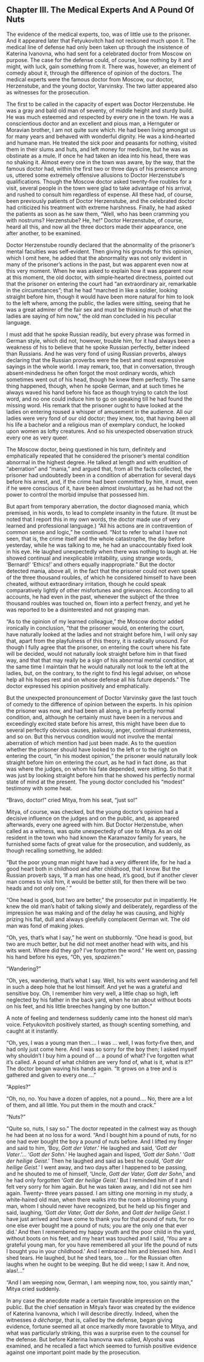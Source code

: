 ## Chapter III. The Medical Experts And A Pound Of Nuts


The evidence of the medical experts, too, was of little use to the
prisoner. And it appeared later that Fetyukovitch had not reckoned much
upon it. The medical line of defense had only been taken up through the
insistence of Katerina Ivanovna, who had sent for a celebrated doctor from
Moscow on purpose. The case for the defense could, of course, lose nothing
by it and might, with luck, gain something from it. There was, however, an
element of comedy about it, through the difference of opinion of the
doctors. The medical experts were the famous doctor from Moscow, our
doctor, Herzenstube, and the young doctor, Varvinsky. The two latter
appeared also as witnesses for the prosecution.

The first to be called in the capacity of expert was Doctor Herzenstube.
He was a gray and bald old man of seventy, of middle height and sturdy
build. He was much esteemed and respected by every one in the town. He was
a conscientious doctor and an excellent and pious man, a Hernguter or
Moravian brother, I am not quite sure which. He had been living amongst us
for many years and behaved with wonderful dignity. He was a kind‐hearted
and humane man. He treated the sick poor and peasants for nothing, visited
them in their slums and huts, and left money for medicine, but he was as
obstinate as a mule. If once he had taken an idea into his head, there was
no shaking it. Almost every one in the town was aware, by the way, that
the famous doctor had, within the first two or three days of his presence
among us, uttered some extremely offensive allusions to Doctor
Herzenstube’s qualifications. Though the Moscow doctor asked twenty‐five
roubles for a visit, several people in the town were glad to take
advantage of his arrival, and rushed to consult him regardless of expense.
All these had, of course, been previously patients of Doctor Herzenstube,
and the celebrated doctor had criticized his treatment with extreme
harshness. Finally, he had asked the patients as soon as he saw them,
“Well, who has been cramming you with nostrums? Herzenstube? He, he!”
Doctor Herzenstube, of course, heard all this, and now all the three
doctors made their appearance, one after another, to be examined.

Doctor Herzenstube roundly declared that the abnormality of the prisoner’s
mental faculties was self‐evident. Then giving his grounds for this
opinion, which I omit here, he added that the abnormality was not only
evident in many of the prisoner’s actions in the past, but was apparent
even now at this very moment. When he was asked to explain how it was
apparent now at this moment, the old doctor, with simple‐hearted
directness, pointed out that the prisoner on entering the court had “an
extraordinary air, remarkable in the circumstances”; that he had “marched
in like a soldier, looking straight before him, though it would have been
more natural for him to look to the left where, among the public, the
ladies were sitting, seeing that he was a great admirer of the fair sex
and must be thinking much of what the ladies are saying of him now,” the
old man concluded in his peculiar language.

I must add that he spoke Russian readily, but every phrase was formed in
German style, which did not, however, trouble him, for it had always been
a weakness of his to believe that he spoke Russian perfectly, better
indeed than Russians. And he was very fond of using Russian proverbs,
always declaring that the Russian proverbs were the best and most
expressive sayings in the whole world. I may remark, too, that in
conversation, through absent‐mindedness he often forgot the most ordinary
words, which sometimes went out of his head, though he knew them
perfectly. The same thing happened, though, when he spoke German, and at
such times he always waved his hand before his face as though trying to
catch the lost word, and no one could induce him to go on speaking till he
had found the missing word. His remark that the prisoner ought to have
looked at the ladies on entering roused a whisper of amusement in the
audience. All our ladies were very fond of our old doctor; they knew, too,
that having been all his life a bachelor and a religious man of exemplary
conduct, he looked upon women as lofty creatures. And so his unexpected
observation struck every one as very queer.

The Moscow doctor, being questioned in his turn, definitely and
emphatically repeated that he considered the prisoner’s mental condition
abnormal in the highest degree. He talked at length and with erudition of
“aberration” and “mania,” and argued that, from all the facts collected,
the prisoner had undoubtedly been in a condition of aberration for several
days before his arrest, and, if the crime had been committed by him, it
must, even if he were conscious of it, have been almost involuntary, as he
had not the power to control the morbid impulse that possessed him.

But apart from temporary aberration, the doctor diagnosed mania, which
premised, in his words, to lead to complete insanity in the future. (It
must be noted that I report this in my own words, the doctor made use of
very learned and professional language.) “All his actions are in
contravention of common sense and logic,” he continued. “Not to refer to
what I have not seen, that is, the crime itself and the whole catastrophe,
the day before yesterday, while he was talking to me, he had an
unaccountably fixed look in his eye. He laughed unexpectedly when there
was nothing to laugh at. He showed continual and inexplicable
irritability, using strange words, ‘Bernard!’ ‘Ethics!’ and others equally
inappropriate.” But the doctor detected mania, above all, in the fact that
the prisoner could not even speak of the three thousand roubles, of which
he considered himself to have been cheated, without extraordinary
irritation, though he could speak comparatively lightly of other
misfortunes and grievances. According to all accounts, he had even in the
past, whenever the subject of the three thousand roubles was touched on,
flown into a perfect frenzy, and yet he was reported to be a disinterested
and not grasping man.

“As to the opinion of my learned colleague,” the Moscow doctor added
ironically in conclusion, “that the prisoner would, on entering the court,
have naturally looked at the ladies and not straight before him, I will
only say that, apart from the playfulness of this theory, it is radically
unsound. For though I fully agree that the prisoner, on entering the court
where his fate will be decided, would not naturally look straight before
him in that fixed way, and that that may really be a sign of his abnormal
mental condition, at the same time I maintain that he would naturally not
look to the left at the ladies, but, on the contrary, to the right to find
his legal adviser, on whose help all his hopes rest and on whose defense
all his future depends.” The doctor expressed his opinion positively and
emphatically.

But the unexpected pronouncement of Doctor Varvinsky gave the last touch
of comedy to the difference of opinion between the experts. In his opinion
the prisoner was now, and had been all along, in a perfectly normal
condition, and, although he certainly must have been in a nervous and
exceedingly excited state before his arrest, this might have been due to
several perfectly obvious causes, jealousy, anger, continual drunkenness,
and so on. But this nervous condition would not involve the mental
aberration of which mention had just been made. As to the question whether
the prisoner should have looked to the left or to the right on entering
the court, “in his modest opinion,” the prisoner would naturally look
straight before him on entering the court, as he had in fact done, as that
was where the judges, on whom his fate depended, were sitting. So that it
was just by looking straight before him that he showed his perfectly
normal state of mind at the present. The young doctor concluded his
“modest” testimony with some heat.

“Bravo, doctor!” cried Mitya, from his seat, “just so!”

Mitya, of course, was checked, but the young doctor’s opinion had a
decisive influence on the judges and on the public, and, as appeared
afterwards, every one agreed with him. But Doctor Herzenstube, when called
as a witness, was quite unexpectedly of use to Mitya. As an old resident
in the town who had known the Karamazov family for years, he furnished
some facts of great value for the prosecution, and suddenly, as though
recalling something, he added:

“But the poor young man might have had a very different life, for he had a
good heart both in childhood and after childhood, that I know. But the
Russian proverb says, ‘If a man has one head, it’s good, but if another
clever man comes to visit him, it would be better still, for then there
will be two heads and not only one.’ ”

“One head is good, but two are better,” the prosecutor put in impatiently.
He knew the old man’s habit of talking slowly and deliberately, regardless
of the impression he was making and of the delay he was causing, and
highly prizing his flat, dull and always gleefully complacent German wit.
The old man was fond of making jokes.

“Oh, yes, that’s what I say,” he went on stubbornly. “One head is good,
but two are much better, but he did not meet another head with wits, and
his wits went. Where did they go? I’ve forgotten the word.” He went on,
passing his hand before his eyes, “Oh, yes, _spazieren_.”

“Wandering?”

“Oh, yes, wandering, that’s what I say. Well, his wits went wandering and
fell in such a deep hole that he lost himself. And yet he was a grateful
and sensitive boy. Oh, I remember him very well, a little chap so high,
left neglected by his father in the back yard, when he ran about without
boots on his feet, and his little breeches hanging by one button.”

A note of feeling and tenderness suddenly came into the honest old man’s
voice. Fetyukovitch positively started, as though scenting something, and
caught at it instantly.

“Oh, yes, I was a young man then.... I was ... well, I was forty‐five
then, and had only just come here. And I was so sorry for the boy then; I
asked myself why shouldn’t I buy him a pound of ... a pound of what? I’ve
forgotten what it’s called. A pound of what children are very fond of,
what is it, what is it?” The doctor began waving his hands again. “It
grows on a tree and is gathered and given to every one....”

“Apples?”

“Oh, no, no. You have a dozen of apples, not a pound.... No, there are a
lot of them, and all little. You put them in the mouth and crack.”

“Nuts?”

“Quite so, nuts, I say so.” The doctor repeated in the calmest way as
though he had been at no loss for a word. “And I bought him a pound of
nuts, for no one had ever bought the boy a pound of nuts before. And I
lifted my finger and said to him, ‘Boy, _Gott der Vater_.’ He laughed and
said, ‘_Gott der Vater_.’... ‘_Gott der Sohn_.’ He laughed again and
lisped, ‘_Gott der Sohn_.’ ‘_Gott der heilige Geist_.’ Then he laughed and
said as best he could, ‘_Gott der heilige Geist_.’ I went away, and two
days after I happened to be passing, and he shouted to me of himself,
‘Uncle, _Gott der Vater, Gott der Sohn_,’ and he had only forgotten ‘_Gott
der heilige Geist_.’ But I reminded him of it and I felt very sorry for
him again. But he was taken away, and I did not see him again. Twenty‐
three years passed. I am sitting one morning in my study, a white‐haired
old man, when there walks into the room a blooming young man, whom I
should never have recognized, but he held up his finger and said,
laughing, ‘_Gott der Vater, Gott der Sohn_, and _Gott der heilige Geist_.
I have just arrived and have come to thank you for that pound of nuts, for
no one else ever bought me a pound of nuts; you are the only one that ever
did.’ And then I remembered my happy youth and the poor child in the yard,
without boots on his feet, and my heart was touched and I said, ‘You are a
grateful young man, for you have remembered all your life the pound of
nuts I bought you in your childhood.’ And I embraced him and blessed him.
And I shed tears. He laughed, but he shed tears, too ... for the Russian
often laughs when he ought to be weeping. But he did weep; I saw it. And
now, alas!...”

“And I am weeping now, German, I am weeping now, too, you saintly man,”
Mitya cried suddenly.

In any case the anecdote made a certain favorable impression on the
public. But the chief sensation in Mitya’s favor was created by the
evidence of Katerina Ivanovna, which I will describe directly. Indeed,
when the witnesses _à décharge_, that is, called by the defense, began
giving evidence, fortune seemed all at once markedly more favorable to
Mitya, and what was particularly striking, this was a surprise even to the
counsel for the defense. But before Katerina Ivanovna was called, Alyosha
was examined, and he recalled a fact which seemed to furnish positive
evidence against one important point made by the prosecution.



